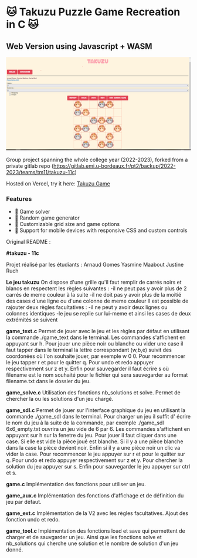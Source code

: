 # 🐱 Takuzu Puzzle Game Recreation in C 🐱

## Web Version using Javascript + WASM

[![Preview](web/resources/images/preview.png)](https://takuzu-group-project.vercel.app/)

Group project spanning the whole college year (2022-2023), forked from a private gitlab repo (https://gitlab.emi.u-bordeaux.fr/pt2/backup/2022-2023/teams/tm11/takuzu-11c)

Hosted on Vercel, try it here: [Takuzu Game](https://takuzu-group-project.vercel.app/)

### Features

- 🧩 Game solver
- 🎲 Random game generator
- 📏 Customizable grid size and game options
- 📱 Support for mobile devices with responsive CSS and custom controls

Original README :

**#takuzu - 11c**

Projet réalisé par les étudiants :
Arnaud Gomes
Yasmine Maabout
Justine Ruch

**Le jeu takuzu**
On dispose d'une grille qu'il faut remplir de carrés noirs et blancs en respectent les règles suivantes :
-il ne peut pas y avoir plus de 2 carrés de meme couleur à la suite
-il ne doit pas y avoir plus de la moitié des cases d'une ligne ou d'une colonne de meme couleur
Il est possible de rajouter deux règles facultatives :
-il ne peut y avoir deux lignes ou colonnes identiques
-le jeu se replie sur lui-meme et ainsi les cases de deux extrémités se suivent

**game_text.c**
Permet de jouer avec le jeu et les règles par défaut en utilisant la commande ./game_text dans le terminal.
Les commandes s'affichent en appuyant sur h.
Pour jouer une pièce noir ou blanche ou vider une case il faut tapper dans le terminal la lettre correspondant (w,b,e) suivit des coordonées où l'on souhaite jouer, par exemple w 0 0.
Pour recommencer le jeu tapper r et pour le quitter q.
Pour undo et redo appuyer respectivement sur z et y.
Enfin pour sauvegarder il faut écrire s <filename> où filename est le nom souhaité pour le fichier qui sera sauvegarder au format filename.txt dans le dossier du jeu.

**game_solve.c**
Utilisation des fonctions nb_solutions et solve.
Permet de chercher la ou les solutions d'un jeu chargé.

**game_sdl.c**
Permet de jouer sur l'interface graphique du jeu en utilisant la commande ./game_sdl dans le terminal.
Pour charger un jeu il suffit d' écrire le nom du jeu à la suite de la commande, par exemple ./game_sdl 6x6_empty.txt ouvrira un jeu vide de 6 par 6.
Les commandes s'affichent en appuyant sur h sur la fenetre du jeu.
Pour jouer il faut cliquer dans une case. Si elle est vide la pièce joué est blanche. Si il y a une pièce blanche dans la case la pièce devient noir. Enfin si il y a une pièce noir un clic va vider la case.
Pour recommencer le jeu appuyer sur r et pour le quitter sur q.
Pour undo et redo appuyer respectivement sur z et y.
Pour chercher la solution du jeu appuyer sur s.
Enfin pour sauvegarder le jeu appuyer sur ctrl et s.

**game.c**
Implémentation des fonctions pour utiliser un jeu.

**game_aux.c**
Implémentation des fonctions d'affichage et de définition du jeu par défaut.

**game_ext.c**
Implémentation de la V2 avec les règles facultatives.
Ajout des fonction undo et redo.

**game_tool.c**
Implémentation des fonctions load et save qui permettent de charger et de sauvgarder un jeu.
Ainsi que les fonctions solve et nb_solutions qui cherche une solution et le nombre de solution d'un jeu donné.
